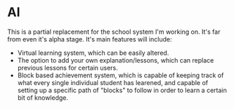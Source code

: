 AI
==
This is a partial replacement for the school system I'm working on. It's far from even it's alpha stage. It's main features will include:
- Virtual learning system, which can be easily altered.
- The option to add your own explanation/lessons, which can replace previous lessons for certain users.
- Block based achievement system, which is capable of keeping track of what every single individual student has learened, and capable of setting up a specific path of "blocks" to follow in order to learn a certain bit of knowledge.
